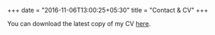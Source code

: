 +++
date = "2016-11-06T13:00:25+05:30"
title = "Contact & CV"
+++

You can download the latest copy of my CV [here](https://github.com/norabradford/Nora-Bradford-CV/raw/main/Nora_Bradford_CV.pdf).


